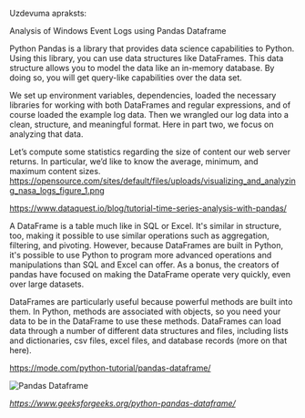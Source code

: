 Uzdevuma apraksts:


Analysis of Windows Event Logs using Pandas Dataframe


Python Pandas is a library that provides data science capabilities to Python. Using this library, you can use data structures like DataFrames. This data structure allows you to model the data like an in-memory database. By doing so, you will get query-like capabilities over the data set.

We set up environment variables, dependencies, loaded the necessary libraries for working with both DataFrames and regular expressions, and of course loaded the example log data. Then we wrangled our log data into a clean, structure, and meaningful format. Here in part two, we focus on analyzing that data.

Let’s compute some statistics regarding the size of content our web server returns. In particular, we’d like to know the average, minimum, and maximum content sizes.
https://opensource.com/sites/default/files/uploads/visualizing_and_analyzing_nasa_logs_figure_1.png

https://www.dataquest.io/blog/tutorial-time-series-analysis-with-pandas/

A DataFrame is a table much like in SQL or Excel. It's similar in structure, too, making it possible to use similar operations such as aggregation, filtering, and pivoting. However, because DataFrames are built in Python, it's possible to use Python to program more advanced operations and manipulations than SQL and Excel can offer. As a bonus, the creators of pandas have focused on making the DataFrame operate very quickly, even over large datasets.

DataFrames are particularly useful because powerful methods are built into them. In Python, methods are associated with objects, so you need your data to be in the DataFrame to use these methods. DataFrames can load data through a number of different data structures and files, including lists and dictionaries, csv files, excel files, and database records (more on that here).

https://mode.com/python-tutorial/pandas-dataframe/


![Pandas Dataframe](https://media.geeksforgeeks.org/wp-content/uploads/finallpandas.png)

*https://www.geeksforgeeks.org/python-pandas-dataframe/*
